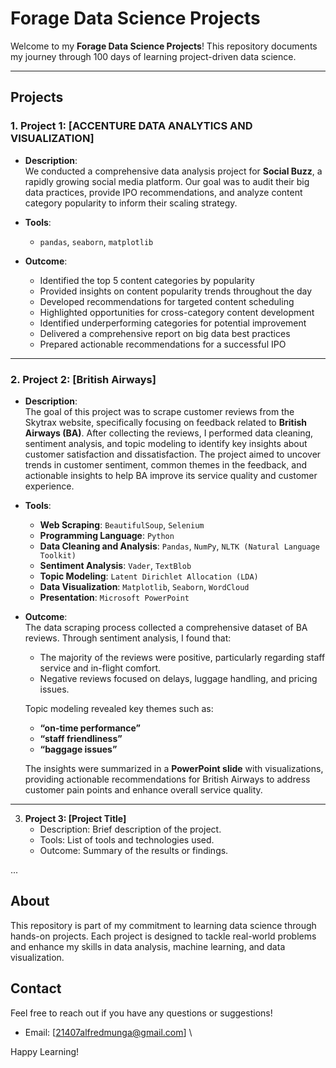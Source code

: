 # Forage Data Science Projects

Welcome to my **Forage Data Science Projects**! This repository documents my journey through 100 days of learning project-driven data science.

---

## Projects

### 1. **Project 1: [ACCENTURE DATA ANALYTICS AND VISUALIZATION]**

- **Description**:  
  We conducted a comprehensive data analysis project for **Social Buzz**, a rapidly growing social media platform. Our goal was to audit their big data practices, provide IPO recommendations, and analyze content category popularity to inform their scaling strategy.

- **Tools**:
  - `pandas`, `seaborn`, `matplotlib`

- **Outcome**:  
  - Identified the top 5 content categories by popularity
  - Provided insights on content popularity trends throughout the day
  - Developed recommendations for targeted content scheduling
  - Highlighted opportunities for cross-category content development
  - Identified underperforming categories for potential improvement
  - Delivered a comprehensive report on big data best practices
  - Prepared actionable recommendations for a successful IPO

---

### 2. **Project 2: [British Airways]**

- **Description**:  
  The goal of this project was to scrape customer reviews from the Skytrax website, specifically focusing on feedback related to **British Airways (BA)**. After collecting the reviews, I performed data cleaning, sentiment analysis, and topic modeling to identify key insights about customer satisfaction and dissatisfaction. The project aimed to uncover trends in customer sentiment, common themes in the feedback, and actionable insights to help BA improve its service quality and customer experience.

- **Tools**:  
  - **Web Scraping**: `BeautifulSoup`, `Selenium`
  - **Programming Language**: `Python`
  - **Data Cleaning and Analysis**: `Pandas`, `NumPy`, `NLTK (Natural Language Toolkit)`
  - **Sentiment Analysis**: `Vader`, `TextBlob`
  - **Topic Modeling**: `Latent Dirichlet Allocation (LDA)`
  - **Data Visualization**: `Matplotlib`, `Seaborn`, `WordCloud`
  - **Presentation**: `Microsoft PowerPoint`

- **Outcome**:  
  The data scraping process collected a comprehensive dataset of BA reviews. Through sentiment analysis, I found that:
  - The majority of the reviews were positive, particularly regarding staff service and in-flight comfort.
  - Negative reviews focused on delays, luggage handling, and pricing issues.  

  Topic modeling revealed key themes such as:
  - **“on-time performance”**
  - **“staff friendliness”**
  - **“baggage issues”**

  The insights were summarized in a **PowerPoint slide** with visualizations, providing actionable recommendations for British Airways to address customer pain points and enhance overall service quality.

---


3. **Project 3: [Project Title]**
    - Description: Brief description of the project.
    - Tools: List of tools and technologies used.
    - Outcome: Summary of the results or findings.


...

## About

This repository is part of my commitment to learning data science through hands-on projects. Each project is designed to tackle real-world problems and enhance my skills in data analysis, machine learning, and data visualization.

## Contact

Feel free to reach out if you have any questions or suggestions!

- Email: [21407alfredmunga@gmail.com]
\

Happy Learning!
